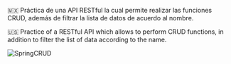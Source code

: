 🇲🇽 Práctica de una API RESTful la cual permite realizar las funciones CRUD, además de filtrar la lista de datos de acuerdo al nombre.

🇺🇸 Practice of a RESTful API which allows to perform CRUD functions, in addition to filter the list of data according to the name.

![SpringCRUD](https://github.com/MauricioBarrueta/CrudSpringDataJPA/assets/60496232/24403d76-fe73-4930-bd2c-11d2bca45747)
